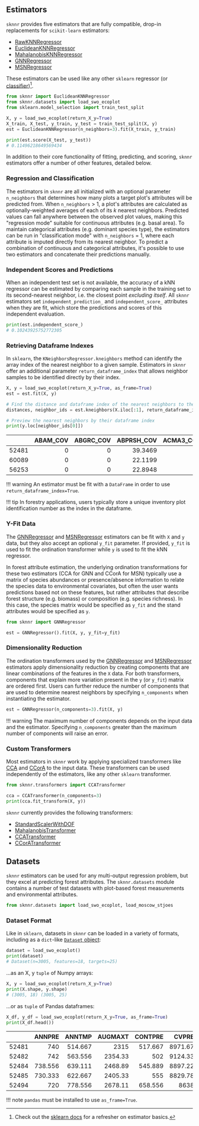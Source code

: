 ## Estimators

`sknnr` provides five estimators that are fully compatible, drop-in replacements for `scikit-learn` estimators:

- [RawKNNRegressor](api/estimators/raw.md)
- [EuclideanKNNRegressor](api/estimators/euclidean.md)
- [MahalanobisKNNRegressor](api/estimators/mahalanobis.md)
- [GNNRegressor](api/estimators/gnn.md)
- [MSNRegressor](api/estimators/msn.md)

These estimators can be used like any other `sklearn` regressor (or [classifier](#regression-and-classification))[^sklearn-docs].

[^sklearn-docs]: Check out the [sklearn docs](https://scikit-learn.org/stable/getting_started.html#fitting-and-predicting-estimator-basics) for a refresher on estimator basics.

```python
from sknnr import EuclideanKNNRegressor
from sknnr.datasets import load_swo_ecoplot
from sklearn.model_selection import train_test_split

X, y = load_swo_ecoplot(return_X_y=True)
X_train, X_test, y_train, y_test = train_test_split(X, y)
est = EuclideanKNNRegressor(n_neighbors=3).fit(X_train, y_train)

print(est.score(X_test, y_test))
# 0.11496218649569434
```

In addition to their core functionality of fitting, predicting, and scoring, `sknnr` estimators offer a number of other features, detailed below.

### Regression and Classification

The estimators in `sknnr` are all initialized with an optional parameter `n_neighbors` that determines how many plots a target plot's attributes will be predicted from. When `n_neighbors` > 1, a plot's attributes are calculated as optionally-weighted averages of each of its _k_ nearest neighbors. Predicted values can fall anywhere between the observed plot values, making this "regression mode" suitable for continuous attributes (e.g. basal area). To maintain categorical attributes (e.g. dominant species type), the estimators can be run in "classification mode" with `n_neighbors` = 1, where each attribute is imputed directly from its nearest neighbor. To predict a combination of continuous and categorical attributes, it's possible to use two estimators and concatenate their predictions manually. 

### Independent Scores and Predictions

When an independent test set is not available, the accuracy of a kNN regressor can be estimated by comparing each sample in the training set to its second-nearest neighbor, i.e. the closest point *excluding itself*. All `sknnr` estimators set `independent_prediction_` and `independent_score_` attributes when they are fit, which store the predictions and scores of this independent evaluation.

```python
print(est.independent_score_)
# 0.10243925752772305
```

### Retrieving Dataframe Indexes

In `sklearn`, the `KNeighborsRegressor.kneighbors` method can identify the array index of the nearest neighbor to a given sample. Estimators in `sknnr` offer an additional parameter `return_dataframe_index` that allows neighbor samples to be identified directly by their index.

```python
X, y = load_swo_ecoplot(return_X_y=True, as_frame=True)
est = est.fit(X, y)

# Find the distance and dataframe index of the nearest neighbors to the first plot
distances, neighbor_ids = est.kneighbors(X.iloc[:1], return_dataframe_index=True)

# Preview the nearest neighbors by their dataframe index
print(y.loc[neighbor_ids[0]])
```

|       |   ABAM_COV |   ABGRC_COV |   ABPRSH_COV |   ACMA3_COV |   ALRH2_COV |
|------:|-----------:|------------:|-------------:|------------:|------------:|
| 52481 |          0 |           0 |      39.3469 |           0 |           0 |
| 60089 |          0 |           0 |      22.1199 |           0 |           0 |
| 56253 |          0 |           0 |      22.8948 |           0 |           0 |

!!! warning
    An estimator must be fit with a `DataFrame` in order to use `return_dataframe_index=True`.

!!! tip
    In forestry applications, users typically store a unique inventory plot identification number as the index in the dataframe.

### Y-Fit Data

The [GNNRegressor](api/estimators/gnn.md) and [MSNRegressor](api/estimators/msn.md) estimators can be fit with `X` and `y` data, but they also accept an optional `y_fit` parameter. If provided, `y_fit` is used to fit the ordination transformer while `y` is used to fit the kNN regressor.

In forest attribute estimation, the underlying ordination transformations for these two estimators (CCA for GNN and CCorA for MSN) typically use a matrix of species abundances or presence/absence information to relate the species data to environmental covariates, but often the user wants predictions based not on these features, but rather attributes that describe forest structure (e.g. biomass) or composition (e.g. species richness). In this case, the species matrix would be specified as `y_fit` and the stand attributes would be specified as `y`.

```python
from sknnr import GNNRegressor

est = GNNRegressor().fit(X, y, y_fit=y_fit)
```

### Dimensionality Reduction

The ordination transformers used by the [GNNRegressor](api/estimators/gnn.md) and [MSNRegressor](api/estimators/msn.md) estimators apply dimensionality reduction by creating components that are linear combinations of the features in the `X` data. For both transformers, components that explain more variation present in the `y` (or `y_fit`) matrix are ordered first. Users can further reduce the number of components that are used to determine nearest neighbors by specifying `n_components` when instantiating the estimator.

```python
est = GNNRegressor(n_components=3).fit(X, y)
```

!!! warning
    The maximum number of components depends on the input data and the estimator. Specifying `n_components` greater than the maximum number of components will raise an error.

### Custom Transformers

Most estimators in `sknnr` work by applying specialized transformers like [CCA](api/transformers/cca.md) and [CCorA](api/transformers/ccora.md) to the input data. These transformers can be used independently of the estimators, like any other `sklearn` transformer.

```python
from sknnr.transformers import CCATransformer

cca = CCATransformer(n_components=3)
print(cca.fit_transform(X, y))
```

`sknnr` currently provides the following transformers:

- [StandardScalerWithDOF](api/transformers/standardscalerwithdof.md)
- [MahalanobisTransformer](api/transformers/mahalanobis.md)
- [CCATransformer](api/transformers/cca.md)
- [CCorATransformer](api/transformers/ccora.md)

## Datasets

`sknnr` estimators can be used for any multi-output regression problem, but they excel at predicting forest attributes. The `sknnr.datasets` module contains a number of test datasets with plot-based forest measurements and environmental attributes.

```python
from sknnr.datasets import load_swo_ecoplot, load_moscow_stjoes
```

### Dataset Format

Like in `sklearn`, datasets in `sknnr` can be loaded in a variety of formats, including as a `dict`-like [`Dataset` object](api/datasets/dataset.md):

```python
dataset = load_swo_ecoplot()
print(dataset)
# Dataset(n=3005, features=18, targets=25)
```

...as an X, y `tuple` of Numpy arrays:

```python
X, y = load_swo_ecoplot(return_X_y=True)
print(X.shape, y.shape)
# (3005, 18) (3005, 25)
```

...or as `tuple` of Pandas dataframes:

```python
X_df, y_df = load_swo_ecoplot(return_X_y=True, as_frame=True)
print(X_df.head())
```

|       |   ANNPRE |   ANNTMP |   AUGMAXT |   CONTPRE |   CVPRE |   DECMINT |   DIFTMP |   SMRTMP |   SMRTP |   ASPTR |     DEM |     PRR |   SLPPCT |   TPI450 |     TC1 |      TC2 |      TC3 |     NBR |
|------:|---------:|---------:|----------:|----------:|--------:|----------:|---------:|---------:|--------:|--------:|--------:|--------:|---------:|---------:|--------:|---------:|---------:|--------:|
| 52481 |  740     |  514.667 |   2315    |   517.667 | 8971.67 |  -583.111 |  2899.11 |  1136.11 | 212.222 | 197.667 | 1870.11 | 13196.7 |  48.3333 |  33.7778 | 218.778 |  68.5556 | -86.2222 | 343.556 |
| 52482 |  742     |  563.556 |   2354.33 |   502     | 9124.33 |  -543.556 |  2898.89 |  1179.44 | 221.111 | 190.222 | 1713.11 | 16355.8 |   5.4444 |   6.4444 | 210.222 |  60.3333 | -96.6667 | 261.667 |
| 52484 |  738.556 |  639.111 |   2468.89 |   545.889 | 8897.22 |  -479.111 |  2949    |  1266.22 | 236     | 194.556 | 1612.11 | 15132.6 |  15.5556 |  -1.2222 | 157     | 110.222  | -17.4444 | 721     |
| 52485 |  730.333 |  622.667 |   2405.33 |   555     | 8829.78 |  -481.222 |  2887.56 |  1244.22 | 234     | 196.444 | 1682.33 | 15146.7 |  19.8889 | -16.8889 | 152.556 |  86.1111 | -31.6667 | 597.111 |
| 52494 |  720     |  778.556 |   2678.11 |   658.556 | 8638    |  -386.667 |  3065.78 |  1396    | 262     | 191.778 | 1345.67 | 16672.1 |   2      |   0.4444 | 214.667 |  58.5556 | -88.1111 | 294.222 |

!!! note
    `pandas` must be installed to use `as_frame=True`.
